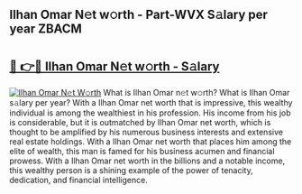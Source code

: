 ## Ilhan Omar N𝚎t w𝚘rth - Part-WVX S𝚊lary per year ZBACM

# <h2><a href="http://gc57l2v.nevu.top/?p=Ilhan+Omar">🔗 👉🔴 Ilhan Omar N𝚎t w𝚘rth - S𝚊lary</a></h2>

[![Ilhan Omar N𝚎t W𝚘rth](https://i.imgur.com/Oavwk0R.jpeg)](http://gc57l2v.nevu.top/?p=Ilhan+Omar)
What is Ilhan Omar n𝚎t w𝚘rth? What is Ilhan Omar s𝚊lary per year?
With a Ilhan Omar net worth that is impressive, this wealthy individual is among the wealthiest in his profession. His income from his job is considerable, but it is outmatched by Ilhan Omar net worth, which is thought to be amplified by his numerous business interests and extensive real estate holdings. With a Ilhan Omar net worth that places him among the elite of wealth, this man is famed for his business acumen and financial prowess. With a Ilhan Omar net worth in the billions and a notable income, this wealthy person is a shining example of the power of tenacity, dedication, and financial intelligence.
